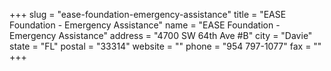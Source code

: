 +++
slug = "ease-foundation-emergency-assistance"
title = "EASE Foundation - Emergency Assistance"
name = "EASE Foundation - Emergency Assistance"
address = "4700 SW 64th Ave #B"
city = "Davie"
state = "FL"
postal = "33314"
website = ""
phone = "954 797-1077"
fax = ""
+++
